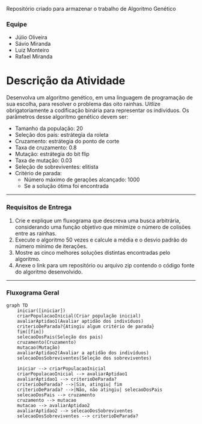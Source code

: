 Repositório criado para armazenar o trabalho de Algoritmo Genético
### Equipe
- Júlio Oliveira
- Sávio Miranda
- Luiz Monteiro
- Rafael Miranda

# Descrição da Atividade
Desenvolva um algoritmo genético, em uma linguagem de programação de sua escolha, para resolver o problema das oito rainhas. Uitlize obrigatoriamente a codificação binária para representar os indivíduos. Os parâmetros desse algoritmo genético devem ser:
- Tamanho da população: 20
- Seleção dos pais: estrátegia da roleta
- Cruzamento: estrátegia do ponto de corte
- Taxa de cruzamento: 0.8
- Mutação: estrátegia do bit flip
- Taxa de mutação: 0.03
- Seleção de sobreviventes: elitista
- Critério de parada:
    - Número máximo de gerações alcançado: 1000
    - Se a solução ótima foi encontrada
***
### Requisitos de Entrega
1. Crie e explique um fluxograma que descreva uma busca arbitrária, considerando uma função objetivo que minimize o número de colisões entre as rainhas.
2. Execute o algoritmo 50 vezes e calcule a média e o desvio padrão do número mínimo de iterações.
3. Mostre as cinco melhores soluções distintas encontradas pelo algoritmo.
4. Anexe o link para um repositório ou arquivo zip contendo o código fonte do algoritmo desenvolvido.
***
### Fluxograma Geral
<!-- TD para Top and Down, LR para Left Right -->
```mermaid
graph TD
    iniciar([iniciar])
    criarPopulacaoInicial(Criar população inicial)
    avaliarAptidao1(Avaliar aptidão dos indivíduos)
    criterioDeParada?{Atingiu algum critério de parada}
    fim([fim])
    selecaoDosPais(Seleção dos pais)
    cruzamento(Cruzamento)
    mutacao(Mutação)
    avaliarAptidao2(Avaliar a aptidão dos indivíduos)
    selecaoDosSobreviventes(Seleção dos sobreviventes)

    iniciar --> criarPopulacaoInicial
    criarPopulacaoInicial --> avaliarAptidao1
    avaliarAptidao1 --> criterioDeParada?
    criterioDeParada? -->|Sim, atingiu| fim
    criterioDeParada? -->|Não, não atingiu| selecaoDosPais
    selecaoDosPais --> cruzamento
    cruzamento --> mutacao
    mutacao --> avaliarAptidao2
    avaliarAptidao2 --> selecaoDosSobreviventes
    selecaoDosSobreviventes --> criterioDeParada?
```